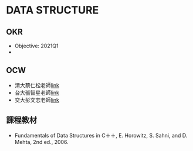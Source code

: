 # DATA STRUCTURE

## OKR
* Objective: 2021Q1 
* 

## OCW
* 清大蔡仁松老師[link](http://ocw.nthu.edu.tw/ocw/index.php?page=course&cid=252)
* 台大張智星老師[link](http://mirlab.org/jang/courses/dsa/index.asp)
* 交大彭文志老師[link](https://ocw.nctu.edu.tw/course_detail.php?bgid=9&gid=0&nid=412)

## 課程教材
* Fundamentals of Data Structures in C＋＋, E. Horowitz, S. Sahni, and D. Mehta, 2nd ed., 2006.

